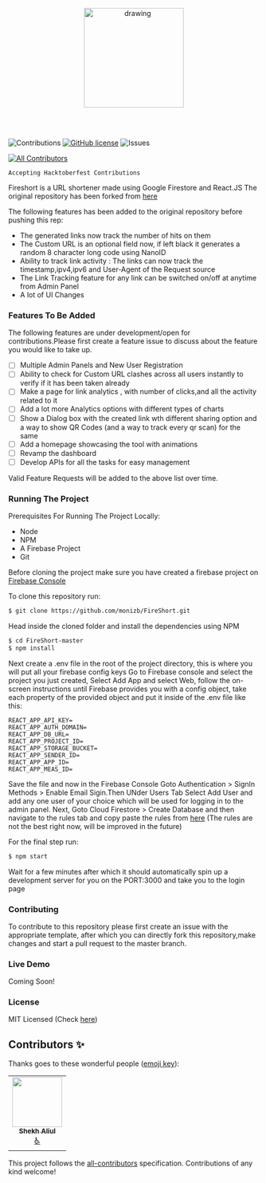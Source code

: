 <p align="center">
<img src="https://firebasestorage.googleapis.com/v0/b/trello-87674.appspot.com/o/Screenshot%202020-09-19%20at%2011.42.01%20AM.png?alt=media&token=e3e61cf4-1c14-41c0-ab5a-60bf4a55d581" alt="drawing" width="200"/>
 </p>
 <br>
 <br>

![Contributions](https://img.shields.io/badge/contributions-welcome-brightgreen.svg)
[![GitHub license](https://img.shields.io/github/license/thedevs-network/kutt.svg)](https://github.com/monizb/FireShort/blob/master/LICENSE)
![Issues](https://img.shields.io/github/issues/monizb/FireShort)
<!-- ALL-CONTRIBUTORS-BADGE:START - Do not remove or modify this section -->
[![All Contributors](https://img.shields.io/badge/all_contributors-1-orange.svg?style=flat-square)](#contributors-)
<!-- ALL-CONTRIBUTORS-BADGE:END -->

`Accepting Hacktoberfest Contributions`

Fireshort is a URL shortener made using Google Firestore and React.JS The
original repository has been forked from
[here](https://github.com/xprilion/fireshort)

The following features has been added to the original repository before pushing
this rep:

- The generated links now track the number of hits on them
- The Custom URL is an optional field now, if left black it generates a random 8
  character long code using NanoID
- Ability to track link activity : The links can now track the
  timestamp,ipv4,ipv6 and User-Agent of the Request source
- The Link Tracking feature for any link can be switched on/off at anytime from
  Admin Panel
- A lot of UI Changes

### Features To Be Added

The following features are under development/open for contributions.Please first
create a feature issue to discuss about the feature you would like to take up.

- [ ] Multiple Admin Panels and New User Registration
- [ ] Ability to check for Custom URL clashes across all users instantly to
      verify if it has been taken already
- [ ] Make a page for link analytics , with number of clicks,and all the
      activity related to it
- [ ] Add a lot more Analytics options with different types of charts
- [ ] Show a Dialog box with the created link wth different sharing option and a
      way to show QR Codes (and a way to track every qr scan) for the same
- [ ] Add a homepage showcasing the tool with animations
- [ ] Revamp the dashboard
- [ ] Develop APIs for all the tasks for easy management

Valid Feature Requests will be added to the above list over time.

### Running The Project

Prerequisites For Running The Project Locally:

- Node
- NPM
- A Firebase Project
- Git

Before cloning the project make sure you have created a firebase project on
[Firebase Console](http://console.firebase.google.com)

To clone this repository run:

```sh
$ git clone https://github.com/monizb/FireShort.git
```

Head inside the cloned folder and install the dependencies using NPM

```sh
$ cd FireShort-master
$ npm install
```

Next create a .env file in the root of the project directory, this is where you
will put all your firebase config keys Go to Firebase console and select the
project you just created, Select Add App and select Web, follow the on-screen
instructions until Firebase provides you with a config object, take each
property of the provided object and put it inside of the .env file like this:

```
REACT_APP_API_KEY=
REACT_APP_AUTH_DOMAIN=
REACT_APP_DB_URL=
REACT_APP_PROJECT_ID=
REACT_APP_STORAGE_BUCKET=
REACT_APP_SENDER_ID=
REACT_APP_APP_ID=
REACT_APP_MEAS_ID=
```

Save the file and now in the Firebase Console Goto Authentication > SignIn
Methods > Enable Email Sigin.Then UNder Users Tab Select Add User and add any
one user of your choice which will be used for logging in to the admin panel.
Next, Goto Cloud Firestore > Create Database and then navigate to the rules tab
and copy paste the rules from
[here](https://github.com/monizb/FireShort/blob/master/db-rules.json) (The rules
are not the best right now, will be improved in the future)

For the final step run:

```sh
$ npm start
```

Wait for a few minutes after which it should automatically spin up a development
server for you on the PORT:3000 and take you to the login page

### Contributing

To contribute to this repository please first create an issue with the
appropriate template, after which you can directly fork this repository,make
changes and start a pull request to the master branch.

### Live Demo

Coming Soon!

### License

MIT Licensed (Check
[here](https://github.com/monizb/FireShort/blob/master/LICENSE))

## Contributors ✨

Thanks goes to these wonderful people
([emoji key](https://allcontributors.org/docs/en/emoji-key)):

<!-- ALL-CONTRIBUTORS-LIST:START - Do not remove or modify this section -->
<!-- prettier-ignore-start -->
<!-- markdownlint-disable -->
<table>
  <tr>
    <td align="center"><a href="https://alii13.github.io/portfolio/"><img src="https://avatars1.githubusercontent.com/u/48530814?v=4" width="100px;" alt=""/><br /><sub><b>Shekh Aliul</b></sub></a><br /><a href="#a11y-alii13" title="Accessibility">️️️️♿️</a></td>
  </tr>
</table>

<!-- markdownlint-enable -->
<!-- prettier-ignore-end -->

<!-- ALL-CONTRIBUTORS-LIST:END -->

This project follows the
[all-contributors](https://github.com/all-contributors/all-contributors)
specification. Contributions of any kind welcome!
